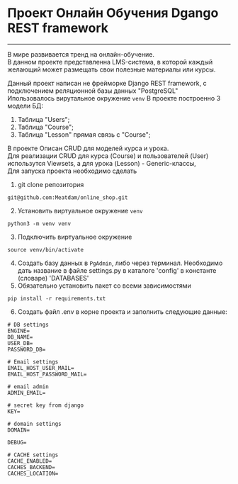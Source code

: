 # Проект Онлайн Обучения Dgango REST framework
________
В мире развивается тренд на онлайн-обучение.<br>
В данном проекте представленна LMS-система, в которой каждый желающий может размещать свои полезные материалы или курсы.


Данный проект написан не фрейморке Django REST framework, с подключением реляционной базы данных "PostgreSQL"<br>
Ипользовалось вирутальное окружение ```venv```
В  проекте построенно 3 модели БД:
1. Таблица "Users";
2. Таблица "Course";
3. Таблица "Lesson" прямая связь с "Course";

В проекте Описан CRUD для моделей курса и урока.<br> 
Для реализации CRUD для курса (Course) и пользователей (User) использутся Viewsets, а для урока (Lesson) - Generic-классы, <br>
Для запуска проекта необходимо сделать 
1. git clone репозитория
```
git@github.com:Meatdam/online_shop.git
```
2. Установить виртуальное окружение ```venv```
```
python3 -m venv venv
```
3. Подключить виртуальное окружение
```
source venv/bin/activate
```
4. Создать базу данных в ```PgAdmin```, либо через терминал. Необходимо дать название в файле settings.py в каталоге 'config' в константе (словаре) 'DATABASES'
5. Обязательно установить пакет со всеми зависимостями 
```
pip install -r requirements.txt
```
6. Создать файл .env в корне проекта и заполнить следующие данные:
```
# DB settings
ENGINE=
DB_NAME=
USER_DB=
PASSWORD_DB=

# Email settings
EMAIL_HOST_USER_MAIL=
EMAIL_HOST_PASSWORD_MAIL=

# email admin
ADMIN_EMAIL=

# secret key from django
KEY=

# domain settings
DOMAIN=

DEBUG=

# CACHE settings
CACHE_ENABLED=
CACHES_BACKEND=
CACHES_LOCATION=

```

